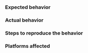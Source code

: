 <!-- TEMPLATE FOR BUG REPORTS -->

### Expected behavior

### Actual behavior

### Steps to reproduce the behavior

### Platforms affected
